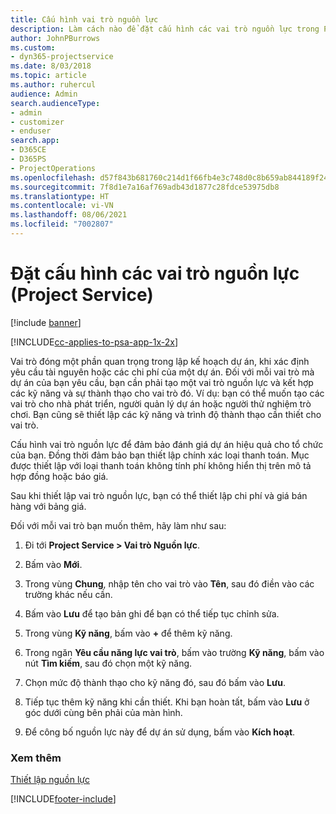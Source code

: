 ```yaml
---
title: Cấu hình vai trò nguồn lực
description: Làm cách nào để đặt cấu hình các vai trò nguồn lực trong Project Service
author: JohnPBurrows
ms.custom:
- dyn365-projectservice
ms.date: 8/03/2018
ms.topic: article
ms.author: ruhercul
audience: Admin
search.audienceType:
- admin
- customizer
- enduser
search.app:
- D365CE
- D365PS
- ProjectOperations
ms.openlocfilehash: d57f843b681760c214d1f66fb4e3c748d0c8b659ab844189f24c682f42d309f0
ms.sourcegitcommit: 7f8d1e7a16af769adb43d1877c28fdce53975db8
ms.translationtype: HT
ms.contentlocale: vi-VN
ms.lasthandoff: 08/06/2021
ms.locfileid: "7002807"
---
```

# <a name="configure-resource-roles-project-service"></a>Đặt cấu hình các vai trò nguồn lực (Project Service)

[!include [banner](../includes/psa-now-project-operations.md)]

[!INCLUDE[cc-applies-to-psa-app-1x-2x](../includes/cc-applies-to-psa-app-1x-2x.md)]

Vai trò đóng một phần quan trọng trong lập kế hoạch dự án, khi xác định yêu cầu tài nguyên hoặc các chi phí của một dự án. Đối với mỗi vai trò mà dự án của bạn yêu cầu, bạn cần phải tạo một vai trò nguồn lực và kết hợp các kỹ năng và sự thành thạo cho vai trò đó. Ví dụ: bạn có thể muốn tạo các vai trò cho nhà phát triển, người quản lý dự án hoặc người thử nghiệm trò chơi. Bạn cũng sẽ thiết lập các kỹ năng và trình độ thành thạo cần thiết cho vai trò.  
  
 Cấu hình vai trò nguồn lực để đảm bảo đánh giá dự án hiệu quả cho tổ chức của bạn.  Đồng thời đảm bảo bạn thiết lập chính xác loại thanh toán. Mục được thiết lập với loại thanh toán không tính phí không hiển thị trên mô tả hợp đồng hoặc báo giá.  
  
 Sau khi thiết lập vai trò nguồn lực, bạn có thể thiết lập chi phí và giá bán hàng với bảng giá.  
  
 Đối với mỗi vai trò bạn muốn thêm, hãy làm như sau:  
  
1.  Đi tới **Project Service > Vai trò Nguồn lực**.  
  
2.  Bấm vào **Mới**.  
  
3.  Trong vùng **Chung**, nhập tên cho vai trò vào **Tên**, sau đó điền vào các trường khác nếu cần.  
  
4.  Bấm vào **Lưu** để tạo bản ghi để bạn có thể tiếp tục chỉnh sửa.  
  
5.  Trong vùng **Kỹ năng**, bấm vào **+** để thêm kỹ năng.  
  
6.  Trong ngăn **Yêu cầu năng lực vai trò**, bấm vào trường **Kỹ năng**, bấm vào nút **Tìm kiếm**, sau đó chọn một kỹ năng.  
  
7.  Chọn mức độ thành thạo cho kỹ năng đó, sau đó bấm vào **Lưu**.  
  
8.  Tiếp tục thêm kỹ năng khi cần thiết. Khi bạn hoàn tất, bấm vào **Lưu** ở góc dưới cùng bên phải của màn hình.  
  
9. Để công bố nguồn lực này để dự án sử dụng, bấm vào **Kích hoạt**.  
  
### <a name="see-also"></a>Xem thêm  
 [Thiết lập nguồn lực](../psa/set-up-resources.md)


[!INCLUDE[footer-include](../includes/footer-banner.md)]